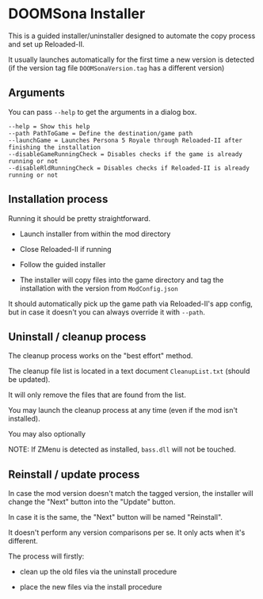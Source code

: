 # DOOMSona Installer

This is a guided installer/uninstaller designed to automate the copy process and set up Reloaded-II.

It usually launches automatically for the first time a new version is detected (if the version tag file `DOOMSonaVersion.tag` has a different version)

## Arguments

You can pass `--help` to get the arguments in a dialog box.

```
--help = Show this help
--path PathToGame = Define the destination/game path
--launchGame = Launches Persona 5 Royale through Reloaded-II after finishing the installation
--disableGameRunningCheck = Disables checks if the game is already running or not
--disableRldRunningCheck = Disables checks if Reloaded-II is already running or not
```

## Installation process

Running it should be pretty straightforward.

- Launch installer from within the mod directory

- Close Reloaded-II if running

- Follow the guided installer

- The installer will copy files into the game directory and tag the installation with the version from `ModConfig.json`

It should automatically pick up the game path via Reloaded-II's app config, but in case it doesn't you can always override it with `--path`.

## Uninstall / cleanup process

The cleanup process works on the "best effort" method.

The cleanup file list is located in a text document `CleanupList.txt` (should be updated).

It will only remove the files that are found from the list.

You may launch the cleanup process at any time (even if the mod isn't installed).

You may also optionally 

NOTE: If ZMenu is detected as installed, `bass.dll` will not be touched.

## Reinstall / update process

In case the mod version doesn't match the tagged version, the installer will change the "Next" button into the "Update" button.

In case it is the same, the "Next" button will be named "Reinstall".

It doesn't perform any version comparisons per se. It only acts when it's different.

The process will firstly:

- clean up the old files via the uninstall procedure

- place the new files via the install procedure
